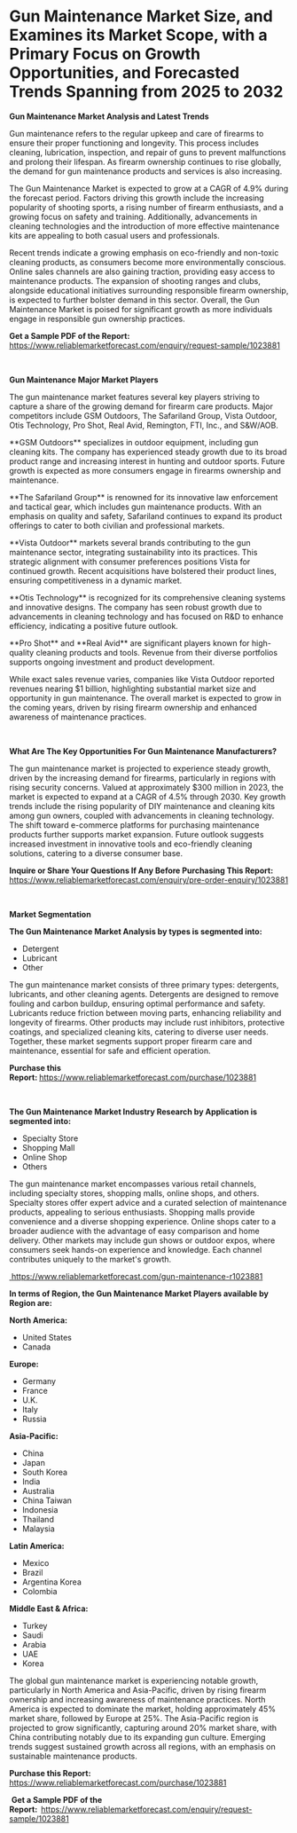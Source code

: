 <p><h1>Gun Maintenance Market Size, and Examines its Market Scope, with a Primary Focus on Growth Opportunities, and Forecasted Trends Spanning from 2025 to 2032</h1></p><p><strong>Gun Maintenance Market Analysis and Latest Trends</strong></p>
<p><p>Gun maintenance refers to the regular upkeep and care of firearms to ensure their proper functioning and longevity. This process includes cleaning, lubrication, inspection, and repair of guns to prevent malfunctions and prolong their lifespan. As firearm ownership continues to rise globally, the demand for gun maintenance products and services is also increasing.</p><p>The Gun Maintenance Market is expected to grow at a CAGR of 4.9% during the forecast period. Factors driving this growth include the increasing popularity of shooting sports, a rising number of firearm enthusiasts, and a growing focus on safety and training. Additionally, advancements in cleaning technologies and the introduction of more effective maintenance kits are appealing to both casual users and professionals.</p><p>Recent trends indicate a growing emphasis on eco-friendly and non-toxic cleaning products, as consumers become more environmentally conscious. Online sales channels are also gaining traction, providing easy access to maintenance products. The expansion of shooting ranges and clubs, alongside educational initiatives surrounding responsible firearm ownership, is expected to further bolster demand in this sector. Overall, the Gun Maintenance Market is poised for significant growth as more individuals engage in responsible gun ownership practices.</p></p>
<p><strong>Get a Sample PDF of the Report:&nbsp;</strong> <a href="https://www.reliablemarketforecast.com/enquiry/request-sample/1023881?utm_campaign=3616&utm_medium=2&utm_source=Github&utm_content=ia&utm_term=16042025&utm_id=gun-maintenance">https://www.reliablemarketforecast.com/enquiry/request-sample/1023881</a></p>
<p>&nbsp;</p>
<p><strong>Gun Maintenance Major Market Players</strong></p>
<p><p>The gun maintenance market features several key players striving to capture a share of the growing demand for firearm care products. Major competitors include GSM Outdoors, The Safariland Group, Vista Outdoor, Otis Technology, Pro Shot, Real Avid, Remington, FTI, Inc., and S&W/AOB.</p><p>**GSM Outdoors** specializes in outdoor equipment, including gun cleaning kits. The company has experienced steady growth due to its broad product range and increasing interest in hunting and outdoor sports. Future growth is expected as more consumers engage in firearms ownership and maintenance.</p><p>**The Safariland Group** is renowned for its innovative law enforcement and tactical gear, which includes gun maintenance products. With an emphasis on quality and safety, Safariland continues to expand its product offerings to cater to both civilian and professional markets.</p><p>**Vista Outdoor** markets several brands contributing to the gun maintenance sector, integrating sustainability into its practices. This strategic alignment with consumer preferences positions Vista for continued growth. Recent acquisitions have bolstered their product lines, ensuring competitiveness in a dynamic market.</p><p>**Otis Technology** is recognized for its comprehensive cleaning systems and innovative designs. The company has seen robust growth due to advancements in cleaning technology and has focused on R&D to enhance efficiency, indicating a positive future outlook.</p><p>**Pro Shot** and **Real Avid** are significant players known for high-quality cleaning products and tools. Revenue from their diverse portfolios supports ongoing investment and product development.</p><p>While exact sales revenue varies, companies like Vista Outdoor reported revenues nearing $1 billion, highlighting substantial market size and opportunity in gun maintenance. The overall market is expected to grow in the coming years, driven by rising firearm ownership and enhanced awareness of maintenance practices.</p></p>
<p>&nbsp;</p>
<p><strong>What Are The Key Opportunities For Gun Maintenance Manufacturers?</strong></p>
<p><p>The gun maintenance market is projected to experience steady growth, driven by the increasing demand for firearms, particularly in regions with rising security concerns. Valued at approximately $300 million in 2023, the market is expected to expand at a CAGR of 4.5% through 2030. Key growth trends include the rising popularity of DIY maintenance and cleaning kits among gun owners, coupled with advancements in cleaning technology. The shift toward e-commerce platforms for purchasing maintenance products further supports market expansion. Future outlook suggests increased investment in innovative tools and eco-friendly cleaning solutions, catering to a diverse consumer base.</p></p>
<p><strong>Inquire or Share Your Questions If Any Before Purchasing This Report:</strong> <a href="https://www.reliablemarketforecast.com/enquiry/pre-order-enquiry/1023881?utm_campaign=3616&utm_medium=2&utm_source=Github&utm_content=ia&utm_term=16042025&utm_id=gun-maintenance">https://www.reliablemarketforecast.com/enquiry/pre-order-enquiry/1023881</a></p>
<p>&nbsp;</p>
<p><strong>Market Segmentation</strong></p>
<p><strong>The Gun Maintenance Market Analysis by types is segmented into:</strong></p>
<p><ul><li>Detergent</li><li>Lubricant</li><li>Other</li></ul></p>
<p><p>The gun maintenance market consists of three primary types: detergents, lubricants, and other cleaning agents. Detergents are designed to remove fouling and carbon buildup, ensuring optimal performance and safety. Lubricants reduce friction between moving parts, enhancing reliability and longevity of firearms. Other products may include rust inhibitors, protective coatings, and specialized cleaning kits, catering to diverse user needs. Together, these market segments support proper firearm care and maintenance, essential for safe and efficient operation.</p></p>
<p><strong>Purchase this Report:&nbsp;</strong><a href="https://www.reliablemarketforecast.com/purchase/1023881?utm_campaign=3616&utm_medium=2&utm_source=Github&utm_content=ia&utm_term=16042025&utm_id=gun-maintenance">https://www.reliablemarketforecast.com/purchase/1023881</a></p>
<p>&nbsp;</p>
<p><strong>The Gun Maintenance Market Industry Research by Application is segmented into:</strong></p>
<p><ul><li>Specialty Store</li><li>Shopping Mall</li><li>Online Shop</li><li>Others</li></ul></p>
<p><p>The gun maintenance market encompasses various retail channels, including specialty stores, shopping malls, online shops, and others. Specialty stores offer expert advice and a curated selection of maintenance products, appealing to serious enthusiasts. Shopping malls provide convenience and a diverse shopping experience. Online shops cater to a broader audience with the advantage of easy comparison and home delivery. Other markets may include gun shows or outdoor expos, where consumers seek hands-on experience and knowledge. Each channel contributes uniquely to the market's growth.</p></p>
<p><a href="https://www.reliablemarketforecast.com/gun-maintenance-r1023881?utm_campaign=3616&utm_medium=2&utm_source=Github&utm_content=ia&utm_term=16042025&utm_id=gun-maintenance">&nbsp;https://www.reliablemarketforecast.com/gun-maintenance-r1023881</a></p>
<p><strong>In terms of Region, the Gun Maintenance Market Players available by Region are:</strong></p>
<p>
    <p> <strong> North America: </strong>
        <ul>
            <li>United States</li>
            <li>Canada</li>
        </ul>
        </p> 
    <p> <strong> Europe: </strong>
        <ul>
            <li>Germany</li>
            <li>France</li>
            <li>U.K.</li>
            <li>Italy</li>
            <li>Russia</li>
        </ul>
        </p> 
    <p> <strong> Asia-Pacific: </strong>
        <ul>
            <li>China</li>
            <li>Japan</li>
            <li>South Korea</li>
            <li>India</li>
            <li>Australia</li>
            <li>China Taiwan</li>
            <li>Indonesia</li>
            <li>Thailand</li>
            <li>Malaysia</li>
        </ul>
        </p> 
    <p> <strong> Latin America: </strong>
        <ul>
            <li>Mexico</li>
            <li>Brazil</li>
            <li>Argentina Korea</li>
            <li>Colombia</li>
        </ul>
        </p> 
    <p> <strong> Middle East & Africa: </strong>
        <ul>
            <li>Turkey</li>
            <li>Saudi</li>
            <li>Arabia</li>
            <li>UAE</li>
            <li>Korea</li>
        </ul>
    </p>
    </p>
<p><p>The global gun maintenance market is experiencing notable growth, particularly in North America and Asia-Pacific, driven by rising firearm ownership and increasing awareness of maintenance practices. North America is expected to dominate the market, holding approximately 45% market share, followed by Europe at 25%. The Asia-Pacific region is projected to grow significantly, capturing around 20% market share, with China contributing notably due to its expanding gun culture. Emerging trends suggest sustained growth across all regions, with an emphasis on sustainable maintenance products.</p></p>
<p><strong>Purchase this Report: </strong><a href="https://www.reliablemarketforecast.com/purchase/1023881?utm_campaign=3616&utm_medium=2&utm_source=Github&utm_content=ia&utm_term=16042025&utm_id=gun-maintenance">https://www.reliablemarketforecast.com/purchase/1023881</a></p>
<p>&nbsp;<strong>Get a Sample PDF of the Report:&nbsp;&nbsp;</strong><a href="https://www.reliablemarketforecast.com/enquiry/request-sample/1023881?utm_campaign=3616&utm_medium=2&utm_source=Github&utm_content=ia&utm_term=16042025&utm_id=gun-maintenance">https://www.reliablemarketforecast.com/enquiry/request-sample/1023881</a></p>
<p><strong></strong></p>
<p><p></p><p></p><p></p></p>